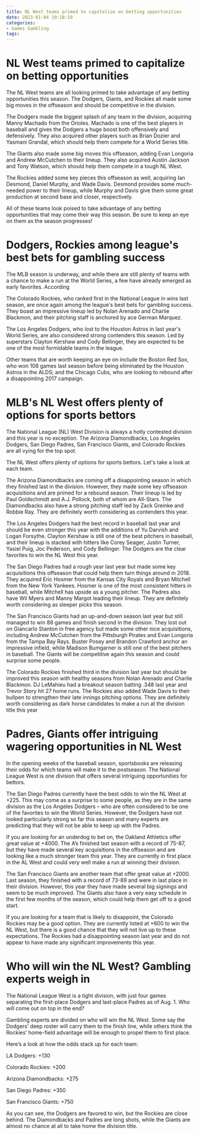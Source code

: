 ```yaml
---
title: NL West teams primed to capitalize on betting opportunities 
date: 2023-01-04 19:18:19
categories:
- Games Gambling
tags:
---
```



#  NL West teams primed to capitalize on betting opportunities 

The NL West teams are all looking primed to take advantage of any betting opportunities this season. The Dodgers, Giants, and Rockies all made some big moves in the offseason and should be competitive in the division.

The Dodgers made the biggest splash of any team in the division, acquiring Manny Machado from the Orioles. Machado is one of the best players in baseball and gives the Dodgers a huge boost both offensively and defensively. They also acquired other players such as Brian Dozier and Yasmani Grandal, which should help them compete for a World Series title.

The Giants also made some big moves this offseason, adding Evan Longoria and Andrew McCutchen to their lineup. They also acquired Austin Jackson and Tony Watson, which should help them compete in a tough NL West.

The Rockies added some key pieces this offseason as well, acquiring Ian Desmond, Daniel Murphy, and Wade Davis. Desmond provides some much-needed power to their lineup, while Murphy and Davis give them some great production at second base and closer, respectively.

All of these teams look poised to take advantage of any betting opportunities that may come their way this season. Be sure to keep an eye on them as the season progresses!

#  Dodgers, Rockies among league's best bets for gambling success 

The MLB season is underway, and while there are still plenty of teams with a chance to make a run at the World Series, a few have already emerged as early favorites. According

The Colorado Rockies, who ranked first in the National League in wins last season, are once again among the league's best bets for gambling success. They boast an impressive lineup led by Nolan Arenado and Charlie Blackmon, and their pitching staff is anchored by ace German Marquez.

The Los Angeles Dodgers, who lost to the Houston Astros in last year's World Series, are also considered strong contenders this season. Led by superstars Clayton Kershaw and Cody Bellinger, they are expected to be one of the most formidable teams in the league.

Other teams that are worth keeping an eye on include the Boston Red Sox, who won 108 games last season before being eliminated by the Houston Astros in the ALDS; and the Chicago Cubs, who are looking to rebound after a disappointing 2017 campaign.

#  MLB's NL West offers plenty of options for sports bettors 

The National League (NL) West Division is always a hotly contested division and this year is no exception. The Arizona Diamondbacks, Los Angeles Dodgers, San Diego Padres, San Francisco Giants, and Colorado Rockies are all vying for the top spot.

The NL West offers plenty of options for sports bettors. Let's take a look at each team.

The Arizona Diamondbacks are coming off a disappointing season in which they finished last in the division. However, they made some key offseason acquisitions and are primed for a rebound season. Their lineup is led by Paul Goldschmidt and A.J. Pollock, both of whom are All-Stars. The Diamondbacks also have a strong pitching staff led by Zack Greinke and Robbie Ray. They are definitely worth considering as contenders this year.

The Los Angeles Dodgers had the best record in baseball last year and should be even stronger this year with the additions of Yu Darvish and Logan Forsythe. Clayton Kershaw is still one of the best pitchers in baseball, and their lineup is stacked with hitters like Corey Seager, Justin Turner, Yasiel Puig, Joc Pederson, and Cody Bellinger. The Dodgers are the clear favorites to win the NL West this year.

The San Diego Padres had a rough year last year but made some key acquisitions this offseason that could help them turn things around in 2018. They acquired Eric Hosmer from the Kansas City Royals and Bryan Mitchell from the New York Yankees. Hosmer is one of the most consistent hitters in baseball, while Mitchell has upside as a young pitcher. The Padres also have Wil Myers and Manny Margot leading their lineup. They are definitely worth considering as sleeper picks this season.

The San Francisco Giants had an up-and-down season last year but still managed to win 88 games and finish second in the division. They lost out on Giancarlo Stanton in free agency but made some other nice acquisitions, including Andrew McCutchen from the Pittsburgh Pirates and Evan Longoria from the Tampa Bay Rays. Buster Posey and Brandon Crawford anchor an impressive infield, while Madison Bumgarner is still one of the best pitchers in baseball. The Giants will be competitive again this season and could surprise some people.

The Colorado Rockies finished third in the division last year but should be improved this season with healthy seasons from Nolan Arenado and Charlie Blackmon. DJ LeMahieu had a breakout season batting .348 last year and Trevor Story hit 27 home runs. The Rockies also added Wade Davis to their bullpen to strengthen their late innings pitching options. They are definitely worth considering as dark horse candidates to make a run at the division title this year

#  Padres, Giants offer intriguing wagering opportunities in NL West 

In the opening weeks of the baseball season, sportsbooks are releasing their odds for which teams will make it to the postseason. The National League West is one division that offers several intriguing opportunities for bettors.

The San Diego Padres currently have the best odds to win the NL West at +225. This may come as a surprise to some people, as they are in the same division as the Los Angeles Dodgers – who are often considered to be one of the favorites to win the World Series. However, the Dodgers have not looked particularly strong so far this season and many experts are predicting that they will not be able to keep up with the Padres.

If you are looking for an underdog to bet on, the Oakland Athletics offer great value at +4000. The A’s finished last season with a record of 75-87, but they have made several key acquisitions in the offseason and are looking like a much stronger team this year. They are currently in first place in the AL West and could very well make a run at winning their division.

The San Francisco Giants are another team that offer great value at +2000. Last season, they finished with a record of 73-89 and were in last place in their division. However, this year they have made several big signings and seem to be much improved. The Giants also have a very easy schedule in the first few months of the season, which could help them get off to a good start.

If you are looking for a team that is likely to disappoint, the Colorado Rockies may be a good option. They are currently listed at +600 to win the NL West, but there is a good chance that they will not live up to these expectations. The Rockies had a disappointing season last year and do not appear to have made any significant improvements this year.

#  Who will win the NL West? Gambling experts weigh in

The National League West is a tight division, with just four games separating the first-place Dodgers and last-place Padres as of Aug. 1. Who will come out on top in the end?

Gambling experts are divided on who will win the NL West. Some say the Dodgers’ deep roster will carry them to the finish line, while others think the Rockies’ home-field advantage will be enough to propel them to first place.

Here’s a look at how the odds stack up for each team:

LA Dodgers: +130

Colorado Rockies: +200

Arizona Diamondbacks: +275

San Diego Padres: +350

San Francisco Giants: +750

As you can see, the Dodgers are favored to win, but the Rockies are close behind. The Diamondbacks and Padres are long shots, while the Giants are almost no chance at all to take home the division title.